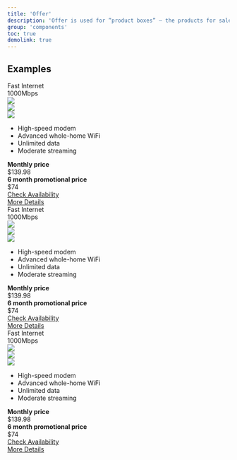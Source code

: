 ```yaml
---
title: 'Offer'
description: 'Offer is used for ”product boxes” – the products for sale.'
group: 'components'
toc: true
demolink: true
---
```


## Examples

<div class="row gx-5 gx-md-8 gy-6">
    <div class="col-sm-6 col-lg-4">
        <div class="offer offer-accented">
            <div class="offer-body">
                <div class="offer-header">
                    <div class="offer-heading">Fast Internet</div>
                    <div class="offer-subheading font-weight-bold">1000Mbps</div>
                </div>
                <div class="offer-torso">
                    <div class="offer-icons">
                        <div class="row align-items-center justify-content-start gx-3">
                            <div class="col-auto">
                                <div class="offer-icon">
                                    <img class="rounded-circle" src="https://dummyimage.com/54x54/b3b3b3/ffffff.png&text=icon" />
                                </div>
                            </div>
                            <div class="col-auto">
                                <div class="offer-icon">
                                    <img class="rounded-circle" src="https://dummyimage.com/54x54/b3b3b3/ffffff.png&text=icon" />
                                </div>
                            </div>
                            <div class="col-auto">
                                <div class="offer-icon">
                                    <img class="rounded-circle" src="https://dummyimage.com/54x54/b3b3b3/ffffff.png&text=icon" />
                                </div>
                            </div>
                        </div>
                    </div>
                    <div class="offer-features">
                        <ul class="fa-ul list list-sm list-icon">
                            <li class="list-item">
                                <span class="fa-li list-icon-asset">
                                    <i class="fas fa-check fa-sm"></i>
                                </span>
                                High-speed modem
                            </li>
                            <li class="list-item">
                                <span class="fa-li list-icon-asset">
                                    <i class="fas fa-check fa-sm"></i>
                                </span>
                                Advanced whole-home WiFi
                            </li>
                            <li class="list-item">
                                <span class="fa-li list-icon-asset">
                                    <i class="fas fa-check fa-sm"></i>
                                </span>
                                Unlimited data
                            </li>
                            <li class="list-item">
                                <span class="fa-li list-icon-asset">
                                    <i class="fas fa-check fa-sm"></i>
                                </span>
                                Moderate streaming
                            </li>
                        </ul>    
                    </div>
                    <div class="offer-price offer-price-inactive">
                        <div>
                            <strong>Monthly price</strong>
                        </div>
                        <div class="text-decoration-line-through h5">$139.98</div>
                    </div>
                    <div class="offer-price">
                        <div>
                            <strong>6 month promotional price</strong>
                        </div>
                        <div class="xxx display-4 font-weight-bold">
                            $74
                        </div>
                    </div>
                </div>
                <div class="offer-footer">
                    <div class="mb-2">
                        <a class="btn btn-primary btn-block" href="">Check Availability</a>
                    </div>
                    <div>
                        <a class="btn btn-link btn-block" href="">More Details</a>
                    </div>
                </div>
            </div>
        </div>
    </div>
    <div class="col-sm-6 col-lg-4">
        <div class="offer offer-accented">
            <div class="offer-body">
                <div class="offer-header">
                    <div class="offer-heading">Fast Internet</div>
                    <div class="offer-subheading font-weight-bold">1000Mbps</div>
                </div>
                <div class="offer-torso">
                    <div class="offer-icons">
                        <div class="row align-items-center justify-content-start gx-3">
                            <div class="col-auto">
                                <div class="offer-icon">
                                    <img class="rounded-circle" src="https://dummyimage.com/54x54/b3b3b3/ffffff.png&text=icon" />
                                </div>
                            </div>
                            <div class="col-auto">
                                <div class="offer-icon">
                                    <img class="rounded-circle" src="https://dummyimage.com/54x54/b3b3b3/ffffff.png&text=icon" />
                                </div>
                            </div>
                            <div class="col-auto">
                                <div class="offer-icon">
                                    <img class="rounded-circle" src="https://dummyimage.com/54x54/b3b3b3/ffffff.png&text=icon" />
                                </div>
                            </div>
                        </div>
                    </div>
                    <div class="offer-features">
                        <ul class="fa-ul list list-sm list-icon">
                            <li class="list-item">
                                <span class="fa-li list-icon-asset">
                                    <i class="fas fa-check fa-sm"></i>
                                </span>
                                High-speed modem
                            </li>
                            <li class="list-item">
                                <span class="fa-li list-icon-asset">
                                    <i class="fas fa-check fa-sm"></i>
                                </span>
                                Advanced whole-home WiFi
                            </li>
                            <li class="list-item">
                                <span class="fa-li list-icon-asset">
                                    <i class="fas fa-check fa-sm"></i>
                                </span>
                                Unlimited data
                            </li>
                            <li class="list-item">
                                <span class="fa-li list-icon-asset">
                                    <i class="fas fa-check fa-sm"></i>
                                </span>
                                Moderate streaming
                            </li>
                        </ul>    
                    </div>
                    <div class="offer-price offer-price-inactive">
                        <div>
                            <strong>Monthly price</strong>
                        </div>
                        <div class="text-decoration-line-through h5">$139.98</div>
                    </div>
                    <div class="offer-price">
                        <div>
                            <strong>6 month promotional price</strong>
                        </div>
                        <div class="xxx display-4 font-weight-bold">
                            $74
                        </div>
                    </div>
                </div>
                <div class="offer-footer">
                    <div class="mb-2">
                        <a class="btn btn-primary btn-block" href="">Check Availability</a>
                    </div>
                    <div>
                        <a class="btn btn-link btn-block" href="">More Details</a>
                    </div>
                </div>
            </div>
        </div>
    </div>
    <div class="col-sm-6 col-lg-4">
        <div class="offer offer-accented">
            <div class="offer-body">
                <div class="offer-header">
                    <div class="offer-heading">Fast Internet</div>
                    <div class="offer-subheading font-weight-bold">1000Mbps</div>
                </div>
                <div class="offer-torso">
                    <div class="offer-icons">
                        <div class="row align-items-center justify-content-start gx-3">
                            <div class="col-auto">
                                <div class="offer-icon">
                                    <img class="rounded-circle" src="https://dummyimage.com/54x54/b3b3b3/ffffff.png&text=icon" />
                                </div>
                            </div>
                            <div class="col-auto">
                                <div class="offer-icon">
                                    <img class="rounded-circle" src="https://dummyimage.com/54x54/b3b3b3/ffffff.png&text=icon" />
                                </div>
                            </div>
                            <div class="col-auto">
                                <div class="offer-icon">
                                    <img class="rounded-circle" src="https://dummyimage.com/54x54/b3b3b3/ffffff.png&text=icon" />
                                </div>
                            </div>
                        </div>
                    </div>
                    <div class="offer-features">
                        <ul class="fa-ul list list-sm list-icon">
                            <li class="list-item">
                                <span class="fa-li list-icon-asset">
                                    <i class="fas fa-check fa-sm"></i>
                                </span>
                                High-speed modem
                            </li>
                            <li class="list-item">
                                <span class="fa-li list-icon-asset">
                                    <i class="fas fa-check fa-sm"></i>
                                </span>
                                Advanced whole-home WiFi
                            </li>
                            <li class="list-item">
                                <span class="fa-li list-icon-asset">
                                    <i class="fas fa-check fa-sm"></i>
                                </span>
                                Unlimited data
                            </li>
                            <li class="list-item">
                                <span class="fa-li list-icon-asset">
                                    <i class="fas fa-check fa-sm"></i>
                                </span>
                                Moderate streaming
                            </li>
                        </ul>    
                    </div>
                    <div class="offer-price offer-price-inactive">
                        <div>
                            <strong>Monthly price</strong>
                        </div>
                        <div class="text-decoration-line-through h5">$139.98</div>
                    </div>
                    <div class="offer-price">
                        <div>
                            <strong>6 month promotional price</strong>
                        </div>
                        <div class="xxx display-4 font-weight-bold">
                            $74
                        </div>
                    </div>
                </div>
                <div class="offer-footer">
                    <div class="mb-2">
                        <a class="btn btn-primary btn-block" href="">Check Availability</a>
                    </div>
                    <div>
                        <a class="btn btn-link btn-block" href="">More Details</a>
                    </div>
                </div>
            </div>
        </div>
    </div>
</div>

